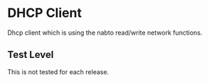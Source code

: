 DHCP Client
===========

Dhcp client which is using the nabto read/write network functions.

Test Level
----------

This is not tested for each release.
